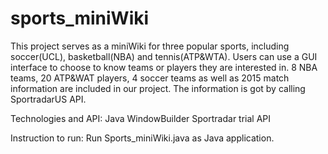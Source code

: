 # sports_miniWiki

This project serves as a miniWiki for three popular sports, including soccer(UCL), basketball(NBA) and tennis(ATP&WTA). Users can use a GUI interface to choose to know teams or players they are interested in. 8 NBA teams, 20 ATP&WAT players, 4 soccer teams as well as 2015 match information are included in our project. The information is got by calling SportradarUS API. 

Technologies and API:
Java WindowBuilder
Sportradar trial API

Instruction to run:
Run Sports_miniWiki.java as Java application.
